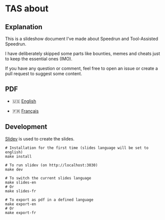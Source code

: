 # TAS about

## Explanation

This is a slideshow document I've made about Speedrun and Tool-Assisted Speedrun.

I have deliberately skipped some parts like bounties, memes and cheats just to keep the essential ones (IMO).

If you have any question or comment, feel free to open an issue or create a pull request to suggest some content.

## PDF

- 🇺🇸 [English](https://fullmoonissue.github.io/tas-about-en.pdf?last_version=2021-11-04)

- 🇫🇷 [Français](https://fullmoonissue.github.io/tas-about-fr.pdf?last_version=2021-11-04)

## Development

[Slidev](https://github.com/slidevjs/slidev) is used to create the slides.

    # Installation for the first time (slides language will be set to english)
    make install

    # To run slidev (on http://localhost:3030)
    make dev

    # To switch the current slides language
    make slides-en
    # Or
    make slides-fr

    # To export as pdf in a defined language
    make export-en
    # Or
    make export-fr